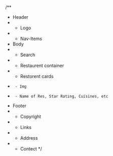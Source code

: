 /**
 * Header
 *  - Logo
 *  - Nav-Items
 * Body
 *  - Search
 *  - Restaurent container
 *    - Restorent cards
 *      - Img
 *      - Name of Res, Star Rating, Cuisines, etc
 * Footer
 *  - Copyright
 *  - Links
 *  - Address
 *  - Contect
 */